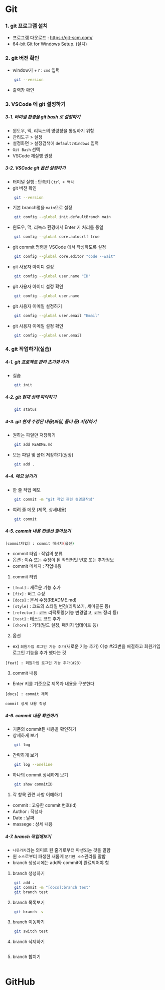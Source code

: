 # Git

### 1. git 프로그램 설치

- 프로그램 다운로드 : https://git-scm.com/
- 64-bit Git for Windows Setup. (설치)

### 2. git 버전 확인

- window키 + r : `cmd` 입력

```bash
    git --version
```

- 출력창 확인

### 3. VSCode 에 git 설정하기

##### 3-1. 터미널 환경을 git bash 로 설정하기

- 윈도우, 맥, 리눅스의 명령창을 통일하기 위함
- 관리도구 > 설정
- 설정화면 > 설정검색에 `default:Windows` 입력
- `Git Bash` 선택
- VSCode 재실행 권장

##### 3-2. VSCode git 옵션 설정하기

- 터미널 실행 : 단축키 `Ctrl + 백틱`
- git 버전 확인

```bash
    git --version
```

- 기본 branch명을 `main`으로 설정

```bash
    git config --global init.defaultBranch main
```

- 윈도우, 맥, 리눅스 환경에서 Enter 키 처리를 통일

```bash
    git config --global core.autocrlf true
```

- git commit 명령을 VSCode 에서 작성하도록 설정

```bash
    git config --global core.editor "code --wait"
```

- git 사용자 아이디 설정

```bash
    git config --global user.name "ID"
```

- git 사용자 아이디 설정 확인

```bash
    git config --global user.name
```

- git 사용자 이메일 설정하기

```bash
    git config --global user.email "Email"
```

- git 사용자 이메일 설정 확인

```bash
    git config --global user.email
```

### 4. git 작업하기(실습)

##### 4-1. git 프로젝트 관리 초기화 하기

- 실습

```bash
    git init
```

##### 4-2. git 현재 상태 파악하기

```bash
    git status
```

##### 4-3. git 현재 수정된 내용(파일, 폴더 등) 저장하기

- 원하는 파일만 저장하기

```bash
    git add README.md
```

- 모든 파일 및 폴더 저장하기(권장)

```bash
    git add .
```

##### 4-4. 메모 남기기

- 한 줄 작업 메모

```bash
    git commit -m "git 작업 관련 설명글작성"
```

- 여려 줄 메모 (제목, 상세내용)

```bash
    git commit
```

##### 4-5. commit 내용 컨벤션 알아보기

```bash
[commit타입] : commit 메세지(옵션)
```

- commit 타입 : 작업의 분류
- 옵션 : 이슈 또는 수정이 된 작업커밋 번호 또는 추가정보
- commit 메세지 : 작업내용

1. commit 타입

- `[feat]` : 새로운 기능 추가
- `[fix]` : 버그 수정
- `[docs]` : 문서 수정(README.md)
- `[style]` : 코드의 스타일 변경(띄워쓰기, 세미콜론 등)
- `[refector]` : 코드 리팩토링(기능 변경말고, 코드 정리 등)
- `[test]` : 테스트 코드 추가
- `[chore]` : 기타(빌드 설정, 패키지 업데이트 등)

2. 옵션

- ex) `회원가입 로그인 기능 추가`(새로운 기능 추가)
  이슈 #23번을 해결하고 회원가입 로그인 기능을 추가 했다는 것

```
[feat] : 회원가입 로그인 기능 추가(#23)
```

3. commit 내용

- Enter 키를 기준으로 제목과 내용을 구분한다

```
[docs] : commit 제목

commit 상세 내용 작성
```

##### 4-6. commit 내용 확인하기

- 기존의 commit된 내용을 확인하기
- 상세하게 보기

```bash
    git log
```

- 간략하게 보기

```bash
    git log --oneline
```

- 하나의 commit 상세하게 보기

```bash
    git show commitID
```

1. 각 항목 관련 사항 이해하기

- commit : 고유한 commit 번호(id)
- Author : 작성자
- Date : 날짜
- massege : 상세 내용

##### 4-7. branch 작업해보기

- `나뭇가지`라는 의미로 원 줄기로부터 파생되는 것을 말함
- 원 `소스`로부터 파생한 새롭게 `분기한 소스`관리를 말함
- branch 생성시에는 add와 commit이 완료되어야 함

1. branch 생성하기

```bash
    git add .
    git commit -m "[docs]:branch test"
    git branch test
```

2. branch 목록보기

```bash
    git branch -v
```

3. branch 이동하기

```bash
    git switch test
```

4. branch 삭제하기

```bash

```

5. branch 합치기

```bash

```

# GitHub

```

```
